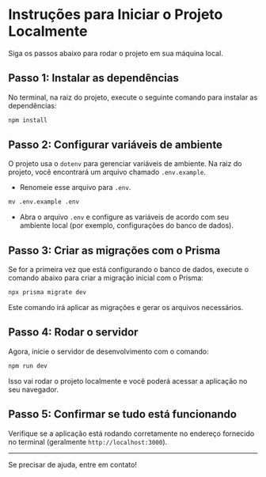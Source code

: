 
# Instruções para Iniciar o Projeto Localmente

Siga os passos abaixo para rodar o projeto em sua máquina local.

## Passo 1: Instalar as dependências

No terminal, na raiz do projeto, execute o seguinte comando para instalar as dependências:

```bash
npm install
```

## Passo 2: Configurar variáveis de ambiente

O projeto usa o `dotenv` para gerenciar variáveis de ambiente. Na raiz do projeto, você encontrará um arquivo chamado `.env.example`. 

- Renomeie esse arquivo para `.env`.
  
```bash
mv .env.example .env
```

- Abra o arquivo `.env` e configure as variáveis de acordo com seu ambiente local (por exemplo, configurações do banco de dados).

## Passo 3: Criar as migrações com o Prisma

Se for a primeira vez que está configurando o banco de dados, execute o comando abaixo para criar a migração inicial com o Prisma:

```bash
npx prisma migrate dev
```

Este comando irá aplicar as migrações e gerar os arquivos necessários.

## Passo 4: Rodar o servidor

Agora, inicie o servidor de desenvolvimento com o comando:

```bash
npm run dev
```

Isso vai rodar o projeto localmente e você poderá acessar a aplicação no seu navegador.

## Passo 5: Confirmar se tudo está funcionando

Verifique se a aplicação está rodando corretamente no endereço fornecido no terminal (geralmente `http://localhost:3000`).

---

Se precisar de ajuda, entre em contato!
